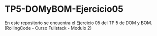 # TP5-DOMyBOM-Ejercicio05
En este repositorio se encuentra el Ejercicio 05 del TP 5 de DOM y BOM. (RollingCode - Curso Fullstack - Modulo 2)
